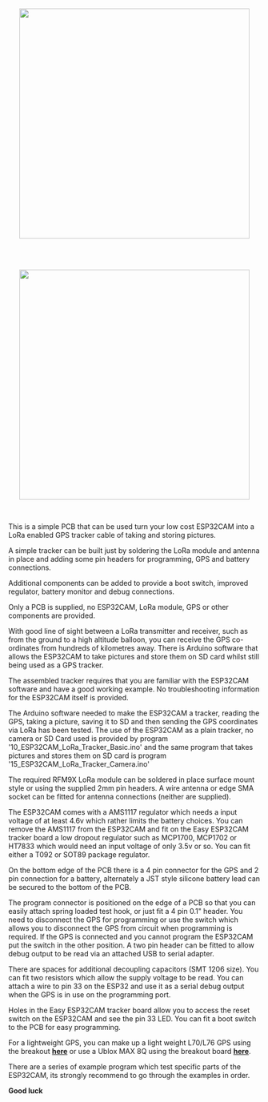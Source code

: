 <br>
<p align="center">
  <img width="460"  src="/images/Easy_ESP32CAM_PCB.jpg">
</p>

<br>


<br>
<p align="center">
  <img width="460"  src="/images/Easy_ESP32CAM_Tracker.jpg">
</p>

<br>


This is a simple PCB that can be used turn your low cost ESP32CAM into a LoRa enabled GPS tracker cable of taking and storing pictures. 

A simple tracker can be built just by soldering the LoRa module and antenna in place and adding some pin headers for programming, GPS and battery connections.

Additional components can be added to provide a boot switch, improved regulator, battery monitor and debug connections. 

Only a PCB is supplied, no ESP32CAM, LoRa module, GPS or other components are provided.   

With good line of sight between a LoRa transmitter and receiver, such as from the ground to a high altitude balloon, you can receive the GPS co-ordinates from hundreds of kilometres away. There is Arduino software that allows the ESP32CAM to take pictures and store them on SD card whilst still being used as a GPS tracker. 

The assembled tracker requires that you are familiar with the ESP32CAM software and have a good working example. No troubleshooting information for the ESP32CAM itself is provided.

The Arduino software needed to make the ESP32CAM a tracker, reading the GPS, taking a picture, saving it to SD and then sending the GPS coordinates via LoRa has been tested. The use of the ESP32CAM as a plain tracker, no camera or SD Card used is provided by program '10\_ESP32CAM\_LoRa\_Tracker\_Basic.ino' and the same program that takes pictures and stores them on SD card is program '15\_ESP32CAM\_LoRa\_Tracker\_Camera.ino'

The required RFM9X LoRa module can be soldered in place surface mount style or using the supplied 2mm pin headers. A wire antenna or edge SMA socket can be fitted for antenna connections (neither are supplied).

The ESP32CAM comes with a AMS1117 regulator which needs a input voltage of at least 4.6v which rather limits the battery choices. You can remove the AMS1117 from the ESP32CAM and fit on the Easy ESP32CAM tracker board a low dropout regulator such as MCP1700, MCP1702 or HT7833 which would need an input voltage of only 3.5v or so. You can fit either a T092 or SOT89 package regulator.

On the bottom edge of the PCB there is a 4 pin connector for the GPS and 2 pin connection for a battery, alternately a JST style silicone battery lead can be secured to the bottom of the PCB. 

The program connector is positioned on the edge of a PCB so that you can easily attach spring loaded test hook, or just fit a 4 pin 0.1" header. You need to disconnect the GPS for programming or use the switch which allows you to disconnect the GPS from circuit when programming is required. If the GPS is connected and you cannot program the ESP32CAM put the switch in the other position. A two pin header can be fitted to allow debug output to be read via an attached USB to serial adapter. 

There are spaces for additional decoupling capacitors (SMT 1206 size). You can fit two resistors which allow the supply voltage to be read. You can attach a wire to pin 33 on the ESP32 and use it as a serial debug output when the GPS is in use on the programming port.

Holes in the Easy ESP32CAM tracker board allow you to access the reset switch on the ESP32CAM and see the pin 33 LED. You can fit a boot switch to the PCB for easy programming. 

For a lightweight GPS, you can make up a light weight  L70/L76 GPS using the breakout **[here](https://www.tindie.com/products/20921/)** or use a Ublox MAX 8Q using the breakout board **[here](https://www.tindie.com/products/20919/)**. 

There are a series of example program which test specific parts of the ESP32CAM, its strongly recommend to go through the examples in order. 

**Good luck**

